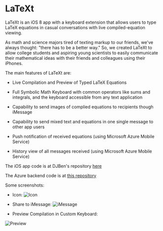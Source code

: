 LaTeXt
==============

LaTeXt is an iOS 8 app with a keyboard extension that allows users to 
type LaTeX equations in casual conversations with live compiled-equation viewing.

As math and science majors tired of texting markup to our friends, we've always 
thought: "there has to be a better way." So, we created LaTeXt to allow college students
and aspiring young scientists to easily communicate their mathematical ideas with their
friends and colleagues using their iPhones.

The main features of LaTeXt are:

- Live Compilation and Preview of Typed LaTeX Equations

- Full Symbolic Math Keyboard with common operators like sums and integrals, and the keyboard accessible from any text application

- Capability to send images of complied equations to recipients though iMessage

- Capability to send mixed text and equations in one single message to other app users

- Push notification of received equations (using Microsoft Azure Mobile Service)

- History view of all messages received (using Microsoft Azure Mobile Service)

The iOS app code is at DJBen's repository [here](https://github.com/DJBen/YHack2014Fall)

The Azure backend code is at [this repository](https://github.com/njlxyaoxinwei/YHack2014Azure2)

Some screenshots:

- Icon:
![Icon](https://raw.githubusercontent.com/njlxyaoxinwei/YHack2014Azure/master/icon.png)

- Share to iMessage:
![iMessage](https://raw.githubusercontent.com/njlxyaoxinwei/YHack2014Azure/master/iMessage.png)

- Preview Compilation in Custom Keyboard:

![Preview](https://github.com/njlxyaoxinwei/YHack2014Azure/blob/master/preview.png)

